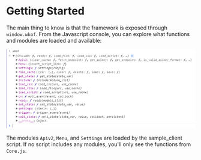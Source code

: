 # Getting Started

The main thing to know is that the framework is exposed through `window.wkof`.  From the Javascript console, you can explore what functions and modules are loaded and available:

![wkof members](images/wkof_members.png)

The modules `Apiv2`, `Menu`, and `Settings` are loaded by the sample_client script.  If no script includes any modules, you'll only see the functions from `Core.js`.
